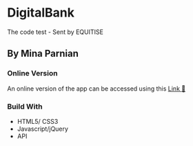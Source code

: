 # DigitalBank
The code test - Sent by EQUITISE
## By Mina Parnian



### Online Version
An online version of the app can be accessed using this  [Link  :link:](https://minaparnian.github.io/DigitalBank/)

### Build With

- HTML5/ CSS3
- Javascript/jQuery
- API

